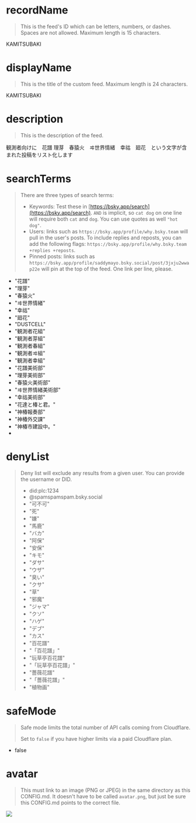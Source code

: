 
# recordName

> This is the feed's ID which can be letters, numbers, or dashes. Spaces are not allowed. Maximum length is 15 characters.

KAMITSUBAKI

# displayName

> This is the title of the custom feed. Maximum length is 24 characters.

KAMITSUBAKI

# description

> This is the description of the feed.

観測者向けに　花譜 理芽　春猿火　ヰ世界情緒　幸祜　廻花　という文字が含まれた投稿をリスト化します

# searchTerms

> There are three types of search terms:
>
> - Keywords: Test these in [https://bsky.app/search](https://bsky.app/search). `AND` is implicit, so `cat dog` on one line will require both `cat` and `dog`. You can use quotes as well `"hot dog"`.
> - Users: links such as `https://bsky.app/profile/why.bsky.team` will pull in the user's posts. To include replies and reposts, you can add the following flags: `https://bsky.app/profile/why.bsky.team +replies +reposts`.
> - Pinned posts: links such as `https://bsky.app/profile/saddymayo.bsky.social/post/3jxju2wwap22e` will pin at the top of the feed. One link per line, please.

- "花譜"
- "理芽"
- "春猿火"
- "ヰ世界情緒"
- "幸祜"
- "廻花"
- "DUSTCELL"
- "観測者花組"
- "観測者芽組"
- "観測者春組"
- "観測者ヰ組"
- "観測者幸組"
- "花譜美術部"
- "理芽美術部"
- "春猿火美術部"
- "ヰ世界情緒美術部"
- "幸祜美術部"
- "花達と椿と君。"
- "神椿報奏部"
- "神椿外交課"
- "神椿市建設中。"
- 
# denyList

> Deny list will exclude any results from a given user. You can provide the username or DID.
>
> - did:plc:1234
> - @spamspamspam.bsky.social
> - "可不可"
> - "死"
> - "嫌"
> - "馬鹿"
> - "バカ"
> - "阿保"
> - "安保"
> - "キモ"
> - "ダサ"
> - "ウザ"
> - "臭い"
> - "クサ"
> - "草"
> - "邪魔"
> - "ジャマ"
> - "クソ"
> - "ハゲ"
> - "デブ"
> - "カス"
> - "百花譜"
> - "「百花譜」"
> - "玩草亭百花譜"
> - "「玩草亭百花譜」"
> - "薔薇花譜"
> - "「薔薇花譜」"
> - "植物画"
# safeMode

> Safe mode limits the total number of API calls coming from Cloudflare.
>
> Set to `false` if you have higher limits via a paid Cloudflare plan.

- false

# avatar

> This must link to an image (PNG or JPEG) in the same directory as this CONFIG.md. It doesn't have to be called `avatar.png`, but just be sure this CONFIG.md points to the correct file.

![](avatar.png)
